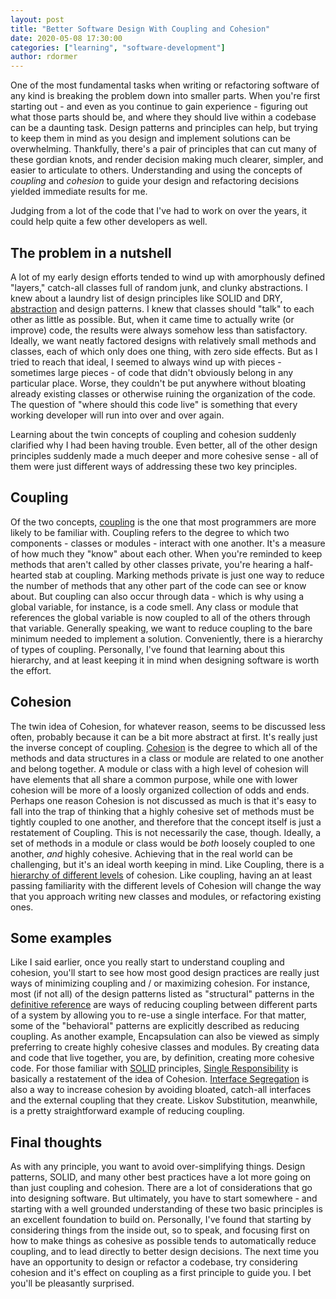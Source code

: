 ```yaml
---
layout: post
title: "Better Software Design With Coupling and Cohesion"
date: 2020-05-08 17:30:00
categories: ["learning", "software-development"]
author: rdormer
---
```


One of the most fundamental tasks when writing or refactoring software
of any kind is breaking the problem down into smaller parts. When
you're first starting out - and even as you continue to gain
experience - figuring out what those parts should be, and where they
should live within a codebase can be a daunting task.  Design patterns
and principles can help, but trying to keep them in mind as you design
and implement solutions can be overwhelming. Thankfully, there's a
pair of principles that can cut many of these gordian knots, and
render decision making much clearer, simpler, and easier to articulate
to others. Understanding and using the concepts of *coupling* and
*cohesion* to guide your design and refactoring decisions yielded
immediate results for me.

<!--more-->

Judging from a lot of the code that I've had
to work on over the years, it could help quite a few other developers
as well.

## The problem in a nutshell

A lot of my early design efforts tended to wind up with amorphously
defined "layers," catch-all classes full of random junk, and clunky
abstractions. I knew about a laundry list of design principles like
SOLID and DRY, [abstraction](https://simpleprogrammer.com/respecting-abstraction)
and design patterns. I knew that classes should "talk" to each other
as little as possible. But, when it came time to actually write (or
improve) code, the results were always somehow less than satisfactory.
Ideally, we want neatly factored designs with relatively small methods
and classes, each of which only does one thing, with zero side
effects. But as I tried to reach that ideal, I seemed to always wind
up with pieces - sometimes large pieces - of code that didn't
obviously belong in any particular place. Worse, they couldn't be put
anywhere without bloating already existing classes or otherwise
ruining the organization of the code. The question of "where should
this code live" is something that every working developer will run
into over and over again.

Learning about the twin concepts of coupling and cohesion suddenly
clarified why I had been having trouble. Even better, all of the
other design principles suddenly made a much deeper and more cohesive
sense - all of them were just different ways of addressing these two
key principles.

## Coupling

Of the two concepts,
[coupling](https://en.wikipedia.org/wiki/Coupling_%28computer_programming%29)
is the one that most programmers are more likely to be familiar with.
Coupling refers to the degree to which two components - classes or
modules - interact with one another. It's a measure of how much they
"know" about each other. When you're reminded to keep methods that
aren't called by other classes private, you're hearing a half-hearted
stab at coupling. Marking methods private is just one way to reduce
the number of methods that any other part of the code can see or know
about. But coupling can also occur through data - which is why using
a global variable, for instance, is a code smell. Any class or module
that references the global variable is now coupled to all of the
others through that variable. Generally speaking, we want to reduce
coupling to the bare minimum needed to implement a solution.
Conveniently, there is a hierarchy of types of coupling. Personally,
I've found that learning about this hierarchy, and at least keeping it
in mind when designing software is worth the effort.


## Cohesion

The twin idea of Cohesion, for whatever reason, seems to be discussed
less often, probably because it can be a bit more abstract at first.
It's really just the inverse concept of coupling.
[Cohesion](https://en.wikipedia.org/wiki/Cohesion_(computer_science))
is the degree to which all of the methods and data structures in a
class or module are related to one another and belong together.  A
module or class with a high level of cohesion will have elements that
all share a common purpose, while one with lower cohesion will be more
of a loosly organized collection of odds and ends. Perhaps one reason
Cohesion is not discussed as much is that it's easy to fall into the
trap of thinking that a highly cohesive set of methods must be tightly
coupled to one another, and therefore that the concept itself is just
a restatement of Coupling. This is not necessarily the case, though.
Ideally, a set of methods in a module or class would be *both* loosely
coupled to one another, *and* highly cohesive. Achieving that in the
real world can be challenging, but it's an ideal worth keeping in
mind. Like Coupling, there is a [hierarchy of different
levels](https://it.toolbox.com/blogs/craigborysowich/design-principles-cohesion-050307)
of cohesion. Like coupling, having an at least passing familiarity
with the different levels of Cohesion will change the way that you
approach writing new classes and modules, or refactoring existing
ones.

## Some examples

Like I said earlier, once you really start to understand coupling and
cohesion, you'll start to see how most good design practices are
really just ways of minimizing coupling and / or maximizing cohesion.
For instance, most (if not all) of the design patterns listed as
"structural" patterns in the [definitive
reference](https://en.wikipedia.org/wiki/Design_Patterns) are ways of
reducing coupling between different parts of a system by allowing you
to re-use a single interface. For that matter, some of the
"behavioral" patterns are explicitly described as reducing coupling.
As another example, Encapsulation can also be viewed as simply
preferring to create highly cohesive classes and modules. By creating
data and code that live together, you are, by definition, creating
more cohesive code. For those familiar with
[SOLID](https://scotch.io/bar-talk/s-o-l-i-d-the-first-five-principles-of-object-oriented-design)
principles, [Single
Responsibility](https://stackify.com/solid-design-principles/) is
basically a restatement of the idea of Cohesion. [Interface
Segregation](https://devonblog.com/software-development/solid-violations-in-the-wild-the-interface-segregation-principle/)
is also a way to increase cohesion by avoiding bloated, catch-all
interfaces and the external coupling that they create. Liskov
Substitution, meanwhile, is a pretty straightforward example of
reducing coupling.

## Final thoughts

As with any principle, you want to avoid over-simplifying things.
Design patterns, SOLID, and many other best practices have a lot more
going on than just coupling and cohesion.  There are a lot of
considerations that go into designing software.  But ultimately, you
have to start somewhere - and starting with a well grounded
understanding of these two basic principles is an excellent foundation
to build on.  Personally, I've found that starting by considering
things from the inside out, so to speak, and focusing first on how to
make things as cohesive as possible tends to automatically reduce
coupling, and to lead directly to better design decisions.  The next
time you have an opportunity to design or refactor a codebase, try
considering cohesion and it's effect on coupling as a first principle
to guide you.  I bet you'll be pleasantly surprised.
